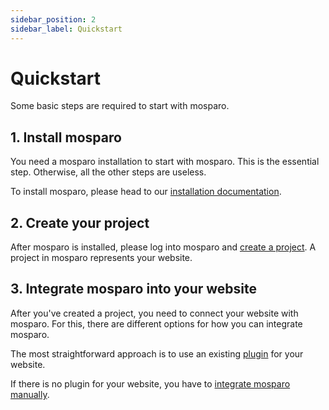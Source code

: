 ```yaml
---
sidebar_position: 2
sidebar_label: Quickstart
---
```


# Quickstart

Some basic steps are required to start with mosparo.

## 1. Install mosparo

You need a mosparo installation to start with mosparo. This is the essential step. Otherwise, all the other steps are useless.

To install mosparo, please head to our [installation documentation](/docs/category/installation).

## 2. Create your project

After mosparo is installed, please log into mosparo and [create a project](./usage/projects). A project in mosparo represents your website.

## 3. Integrate mosparo into your website

After you've created a project, you need to connect your website with mosparo. For this, there are different options for how you can integrate mosparo.

The most straightforward approach is to use an existing [plugin](./integration/with_plugins) for your website.

If there is no plugin for your website, you have to [integrate mosparo manually](./integration/custom).